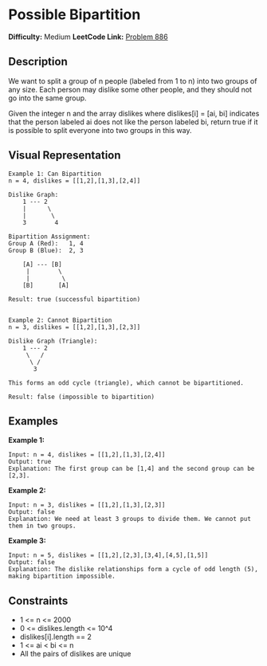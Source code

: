 # Possible Bipartition

**Difficulty:** Medium
**LeetCode Link:** [Problem 886](https://leetcode.com/problems/possible-bipartition/)

## Description
We want to split a group of n people (labeled from 1 to n) into two groups of any size. Each person may dislike some other people, and they should not go into the same group.

Given the integer n and the array dislikes where dislikes[i] = [ai, bi] indicates that the person labeled ai does not like the person labeled bi, return true if it is possible to split everyone into two groups in this way.

## Visual Representation

```
Example 1: Can Bipartition
n = 4, dislikes = [[1,2],[1,3],[2,4]]

Dislike Graph:
    1 --- 2
    |      \
    |       \
    3        4

Bipartition Assignment:
Group A (Red):   1, 4
Group B (Blue):  2, 3

    [A] --- [B]
     |        \
     |         \
    [B]       [A]

Result: true (successful bipartition)


Example 2: Cannot Bipartition
n = 3, dislikes = [[1,2],[1,3],[2,3]]

Dislike Graph (Triangle):
    1 --- 2
     \   /
      \ /
       3

This forms an odd cycle (triangle), which cannot be bipartitioned.

Result: false (impossible to bipartition)
```

## Examples

**Example 1:**
```
Input: n = 4, dislikes = [[1,2],[1,3],[2,4]]
Output: true
Explanation: The first group can be [1,4] and the second group can be [2,3].
```

**Example 2:**
```
Input: n = 3, dislikes = [[1,2],[1,3],[2,3]]
Output: false
Explanation: We need at least 3 groups to divide them. We cannot put them in two groups.
```

**Example 3:**
```
Input: n = 5, dislikes = [[1,2],[2,3],[3,4],[4,5],[1,5]]
Output: false
Explanation: The dislike relationships form a cycle of odd length (5), making bipartition impossible.
```

## Constraints
- 1 <= n <= 2000
- 0 <= dislikes.length <= 10^4
- dislikes[i].length == 2
- 1 <= ai < bi <= n
- All the pairs of dislikes are unique
